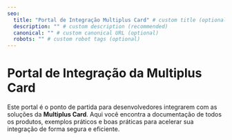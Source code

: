 ```yaml
---
seo:
  title: "Portal de Integração Multiplus Card" # custom title (optional)
  description: "" # custom description (recommended)
  canonical: "" # custom canonical URL (optional)
  robots: "" # custom robot tags (optional)
---
```

# Portal de Integração da Multiplus Card

Este portal é o ponto de partida para desenvolvedores integrarem com as soluções da **Multiplus Card**. Aqui você encontra a documentação de todos os produtos, exemplos práticos e boas práticas para acelerar sua integração de forma segura e eficiente.
